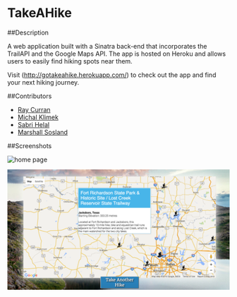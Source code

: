 # TakeAHike

##Description

A web application built with a Sinatra back-end that incorporates the TrailAPI and the Google Maps API. The app is hosted on Heroku and allows users to easily find hiking spots near them.

Visit (http://gotakeahike.herokuapp.com/) to check out the app and find your next hiking journey.

##Contributors

* [Ray Curran](https://github.com/ray-curran)
* [Michal Klimek](https://github.com/KlimekM)
* [Sabri Helal](https://github.com/lechiffre10)
* [Marshall Sosland](https://github.com/msosland)

##Screenshots

![home page](images/homepage.png)

![map](images/map-search.png)
